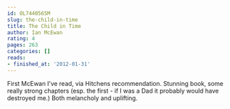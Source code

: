 ```yaml
---
id: OL7440565M
slug: the-child-in-time
title: The Child in Time
author: Ian McEwan
rating: 4
pages: 263
categories: []
reads:
- finished_at: '2012-01-31'
---
```

First McEwan I've read, via Hitchens recommendation. Stunning book, some really strong chapters (esp. the first - if I was a Dad it probably would have destroyed me.) Both melancholy and uplifting.
